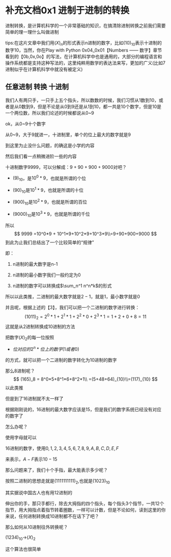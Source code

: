 # 补充文档0x1 进制于进制的转换

进制转换，是计算机科学的一个非常基础的知识，在搞清除进制转换之前我们需要简单的理一理什么叫做进制

tips:在这片文章中我们用$(X)_n$的形式表示n进制的数字，比如$(10)_{10}$表示十进制的数字10，当然，你在Play with Python 0x04_0x01【Numbers —— 数字】章节看到的【0b,0x,0o】的写法，在计算机科学中也是通用的，大部分的编程语言和操作系统都是支持这种写法的，这里纯粹用数学的表达法来写，更加的广义(比如7进制似乎在计算机科学中就没有被定义)

## 任意进制 转换 十进制

我们人有两只手，一只手上五个指头，所以数数的时候，我们习惯从1数到10，或者是从0数到9，但是不论是从0到9还是从1到10，都一共是10个数字，但是$10$是一个两位数，所以我们论述的时候都说从0~9

ok，从0~9十个数字

从0~9，大于9就进一，十进制里，单个的位上最大的数字就是9

到这里为止没什么问题，的确这是小学的内容

然后我们看一点稍微进阶一些的内容

十进制数字$9999$，可以分解成：$9+90+900+9000$对吧？

* $(9)_{10}$，是$10^0*9$，也就是所谓的个位

* $(90)_{10}$是$10^1 * 9$，也就是所谓的十位

* $(900)_{10}$是$10^2*9$，也就是所谓的百位

* $(9000)_{10}$是$10^3*9$，也就是所谓的千位

所以
$$
9999 =10^0*9 + 10^1*9+10^2*9+10^3*9\\=9+90+900+9000
$$
到此为止我们总结出了一个比较简单的“规律”

即：

1. n进制的最大数字是n-1

2. n进制的最小数字我们一般约定为0

3. n进制的数字可以转换成$\sum_n^1 n^n*k$的形式

所以以此类推，二进制的最大数字就是$2-1$，就是1，最小数字就是0

并且呢，根据上述的【3】，我们可以把一个二进制的数字进行转换：
$$
(1011)_2 = 2^0*1+2^1*1+2^2*0+2^3*1 = 1 +2+0+8=11
$$
这就是从2进制转换成10进制的方法

把数字$(X)_2$的每一位按照

* $位对应的2^n*位上的数字(1或者0)$

的方式，就可以把一个二进制的数字转化为10进制的数字

那么8进制呢？
$$
(165)_8 = 8^0*5+8^1*6+8^2*1\\
=(5+48+64)_{10}\\=(117)_{10}
$$
以此类推

但是到了16进制就不太一样了

根据刚刚说的，16进制的最大数字应该是15，但是我们的数字系统已经没有对应的数字了

怎么办呢？

使用字母就可以

16进制的数字，使用$0,1,2,3,4,5,6,7,8,9,A,B,C,D,E,F$

来表示，$A-F$表示$10-15$

那么问题来了，我们十个手指，最大能表示多少呢？

按照二进制的思想走就是$(11111 11111)_2$,也就是$(1023)_{10}$

其实据说中国古人也有用12进制的

伸出你的手，那只手都行，除去大拇指的四个指头，每个指头3个指节，一共12个指节，用大拇指点着指节转着圈数，一样可以计数，但是不论如何，读到这里的你来说，任何进制转换成10进制都不在话下了吧？

那么如何从10进制往外转换呢？

$(1234)_{10}$->$(X)_2$

这个算法也很简单

